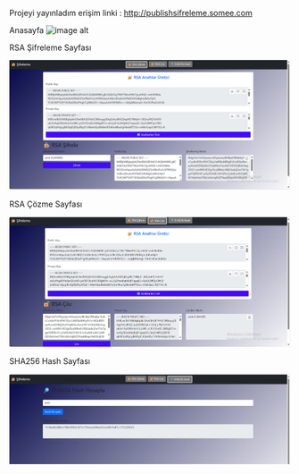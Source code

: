 Projeyi yayınladım erişim linki : http://publishsifreleme.somee.com

Anasayfa 
![image alt](https://github.com/user-attachments/assets/d0d72660-cd6e-4d60-abce-d1060fac5db8)

RSA Şifreleme Sayfası

![image alt](https://github.com/Amirelahmed/SifrelemeProjesi/blob/c806555135523bbb7a2bb0483cc396d73cd6af39/image/Ekran%20g%C3%B6r%C3%BCnt%C3%BCs%C3%BC%202025-05-25%20015310.png)

RSA Çözme Sayfası

![image alt](https://github.com/Amirelahmed/SifrelemeProjesi/blob/e449899ddd7a46939722e92e355f31fd2d462dba/image/Ekran%20g%C3%B6r%C3%BCnt%C3%BCs%C3%BC%202025-05-25%20015359.png)

SHA256 Hash Sayfası

![image alt](https://github.com/Amirelahmed/SifrelemeProjesi/blob/f658e5440a7d99ea2c9fd6b9dde8e779d6cbd7ef/image/Ekran%20g%C3%B6r%C3%BCnt%C3%BCs%C3%BC%202025-05-25%20015437.png)



